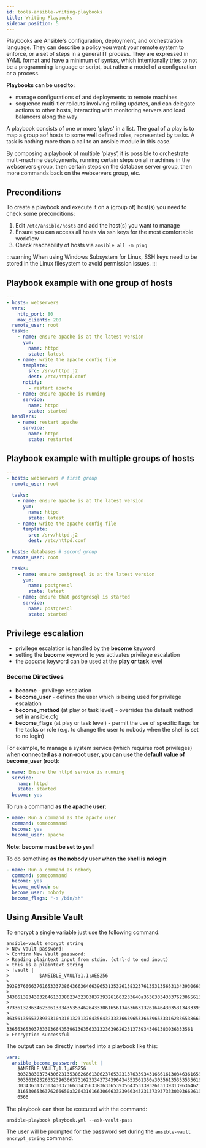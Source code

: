 ```yaml
---
id: tools-ansible-writing-playbooks
title: Writing Playbooks
sidebar_position: 5
---
```


Playbooks are Ansible's configuration, deployment, and orchestration language. They can describe a policy you want your remote system to enforce, or a set of steps in a general IT process. They are expressed in YAML format and have a minimum of syntax, which intentionally tries to not be a programming language or script, but rather a model of a configuration or a process.

**Playbooks can be used to:**

- manage configurations of and deployments to remote machines
- sequence multi-tier rollouts involving rolling updates, and can delegate actions to other hosts, interacting with monitoring servers and load balancers along the way

A playbook consists of one or more 'plays' in a list. The goal of a play is to map a group aof hosts to some well defined roles, represented by tasks. A task is nothing more than a call to an ansible module in this case.

By composing a playbook of multiple ‘plays’, it is possible to orchestrate multi-machine deployments, running certain steps on all machines in the webservers group, then certain steps on the database server group, then more commands back on the webservers group, etc.

## Preconditions

To create a playbook and execute it on a (group of) host(s) you need to check some preconditions:

1. Edit `/etc/ansible/hosts` and add the host(s) you want to manage
2. Ensure you can access all hosts via ssh keys for the most comfortable workflow
3. Check reachability of hosts via `ansible all -m ping`

:::warning
When using Windows Subsystem for Linux, SSH keys need to be stored in the Linux filesystem to avoid permission issues.
:::

## Playbook example with one group of hosts

```yaml
---
- hosts: webservers
  vars:
    http_port: 80
    max_clients: 200
  remote_user: root
  tasks:
    - name: ensure apache is at the latest version
      yum:
        name: httpd
        state: latest
    - name: write the apache config file
      template:
        src: /srv/httpd.j2
        dest: /etc/httpd.conf
      notify:
        - restart apache
    - name: ensure apache is running
      service:
        name: httpd
        state: started
  handlers:
    - name: restart apache
      service:
        name: httpd
        state: restarted
```

## Playbook example with multiple groups of hosts

```yaml
---
- hosts: webservers # first group
  remote_user: root

  tasks:
    - name: ensure apache is at the latest version
      yum:
        name: httpd
        state: latest
    - name: write the apache config file
      template:
        src: /srv/httpd.j2
        dest: /etc/httpd.conf

- hosts: databases # second group
  remote_user: root

  tasks:
    - name: ensure postgresql is at the latest version
      yum:
        name: postgresql
        state: latest
    - name: ensure that postgresql is started
      service:
        name: postgresql
        state: started
```

## Privilege escalation

- privilege escalation is handled by the **become** keyword
- setting the **become** keyword to _yes_ activates privilege escalation
- the _become_ keyword can be used at the **play or task** level

### Become Directives

- **become** - privilege escalation
- **become_user** - defines the user which is being used for privilege escalation
- **become_method** (at play or task level) - overrides the default method set in ansible.cfg
- **become_flags** (at play or task level) - permit the use of specific flags for the tasks or role (e.g. to change the user to nobody when the shell is set to no login)

For example, to manage a system service (which requires root privileges) when **connected as a non-root user, you can use the default value of become_user (root)**:

```yaml
- name: Ensure the httpd service is running
  service:
    name: httpd
    state: started
  become: yes
```

To run a command **as the apache user**:

```yaml
- name: Run a command as the apache user
  command: somecommand
  become: yes
  become_user: apache
```

**Note: become must be set to yes!**

To do something **as the nobody user when the shell is nologin**:

```yaml
- name: Run a command as nobody
  command: somecommand
  become: yes
  become_method: su
  become_user: nobody
  become_flags: "-s /bin/sh"
```

## Using Ansible Vault

To encrypt a single variable just use the following command:

```CLI
ansible-vault encrypt_string
> New Vault password:
> Confirm New Vault password:
> Reading plaintext input from stdin. (ctrl-d to end input)
> this is a plaintext string
> !vault |
>           $ANSIBLE_VAULT;1.1;AES256
>           39393766663761653337386436636466396531353261383237613531356531343930663133623839
>           3436613834303264613038623432303837393261663233640a363633343337623065613166306363
>           37336132363462386138343535346264333061656134636631326164643035313433393831616131
>           3635613565373939310a316132313764356432333366396533663965333162336538663432323334
>           33656365303733303664353961363563313236396262313739343461383036333561
> Encryption successful
```

The output can be directly inserted into a playbook like this:

```yml
vars:
  ansible_become_password: !vault |
    $ANSIBLE_VAULT;1.1;AES256
    30323830373430623135386266613062376532313763393431666161303463616538323963663331
    3035626232633239636637316233343734396434353561350a303561353535356163303630336633
    30343631373034303736633435633836336539356435313932613139313963646238613134633738
    3165306536376266650a326431616630666332396634323137393733303036626133646430656262
    6566
```

The playbook can then be executed with the command:

```CLI
ansible-playbook playbook.yml --ask-vault-pass
```

The user will be prompted for the password set during the `ansible-vault encrypt_string` command.
